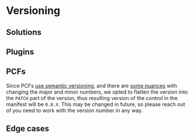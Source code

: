 # Versioning

## Solutions

## Plugins

## PCFs

Since PCFs [use semantic versioning](https://learn.microsoft.com/en-us/power-apps/developer/component-framework/manifest-schema-reference/control), and there are [some nuances](https://dianabirkelbach.wordpress.com/2020/12/23/all-about-pcf-versioning/) with changing the major and minor numbers, we opted to flatten the version into the `PATCH` part of the version, thus resulting version of the control in the manifest will be `0.0.X`. This may be changed in future, so please reach out of you need to work with the version number in any way.

## Edge cases